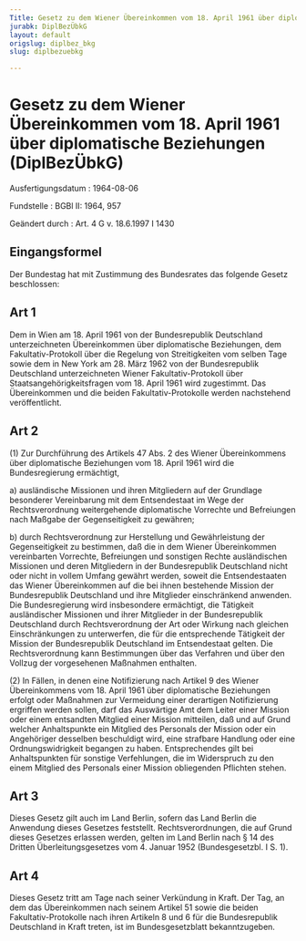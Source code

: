 ```yaml
---
Title: Gesetz zu dem Wiener Übereinkommen vom 18. April 1961 über diplomatische Beziehungen
jurabk: DiplBezÜbkG
layout: default
origslug: diplbez_bkg
slug: diplbezuebkg

---
```


# Gesetz zu dem Wiener Übereinkommen vom 18. April 1961 über diplomatische Beziehungen (DiplBezÜbkG)

Ausfertigungsdatum
:   1964-08-06

Fundstelle
:   BGBl II: 1964, 957

Geändert durch
:   Art. 4 G v. 18.6.1997 I 1430


## Eingangsformel

Der Bundestag hat mit Zustimmung des Bundesrates das folgende Gesetz beschlossen:


## Art 1

Dem in Wien am 18. April 1961 von der Bundesrepublik Deutschland unterzeichneten Übereinkommen über diplomatische Beziehungen, dem Fakultativ-Protokoll über die Regelung von Streitigkeiten vom selben Tage sowie dem in New York am 28. März 1962 von der Bundesrepublik Deutschland unterzeichneten Wiener Fakultativ-Protokoll über Staatsangehörigkeitsfragen vom 18. April 1961 wird zugestimmt. Das Übereinkommen und die beiden Fakultativ-Protokolle werden nachstehend veröffentlicht.


## Art 2

(1) Zur Durchführung des Artikels 47 Abs. 2 des Wiener Übereinkommens über diplomatische Beziehungen vom 18. April 1961 wird die Bundesregierung ermächtigt,

a)  ausländische Missionen und ihren Mitgliedern auf der Grundlage besonderer Vereinbarung mit dem Entsendestaat im Wege der Rechtsverordnung weitergehende diplomatische Vorrechte und Befreiungen nach Maßgabe der Gegenseitigkeit zu gewähren;


b)  durch Rechtsverordnung zur Herstellung und Gewährleistung der Gegenseitigkeit zu bestimmen, daß die in dem Wiener Übereinkommen vereinbarten Vorrechte, Befreiungen und sonstigen Rechte ausländischen Missionen und deren Mitgliedern in der Bundesrepublik Deutschland nicht oder nicht in vollem Umfang gewährt werden, soweit die Entsendestaaten das Wiener Übereinkommen auf die bei ihnen bestehende Mission der Bundesrepublik Deutschland und ihre Mitglieder einschränkend anwenden. Die Bundesregierung wird insbesondere ermächtigt, die Tätigkeit ausländischer Missionen und ihrer Mitglieder in der Bundesrepublik Deutschland durch Rechtsverordnung der Art oder Wirkung nach gleichen Einschränkungen zu unterwerfen, die für die entsprechende Tätigkeit der Mission der Bundesrepublik Deutschland im Entsendestaat gelten. Die Rechtsverordnung kann Bestimmungen über das Verfahren und über den Vollzug der vorgesehenen Maßnahmen enthalten.




(2) In Fällen, in denen eine Notifizierung nach Artikel 9 des Wiener Übereinkommens vom 18. April 1961 über diplomatische Beziehungen erfolgt oder Maßnahmen zur Vermeidung einer derartigen Notifizierung ergriffen werden sollen, darf das Auswärtige Amt dem Leiter einer Mission oder einem entsandten Mitglied einer Mission mitteilen, daß und auf Grund welcher Anhaltspunkte ein Mitglied des Personals der Mission oder ein Angehöriger desselben beschuldigt wird, eine strafbare Handlung oder eine Ordnungswidrigkeit begangen zu haben. Entsprechendes gilt bei Anhaltspunkten für sonstige Verfehlungen, die im Widerspruch zu den einem Mitglied des Personals einer Mission obliegenden Pflichten stehen.


## Art 3

Dieses Gesetz gilt auch im Land Berlin, sofern das Land Berlin die Anwendung dieses Gesetzes feststellt. Rechtsverordnungen, die auf Grund dieses Gesetzes erlassen werden, gelten im Land Berlin nach § 14 des Dritten Überleitungsgesetzes vom 4. Januar 1952 (Bundesgesetzbl. I S. 1).


## Art 4

Dieses Gesetz tritt am Tage nach seiner Verkündung in Kraft. Der Tag, an dem das Übereinkommen nach seinem Artikel 51 sowie die beiden Fakultativ-Protokolle nach ihren Artikeln 8 und 6 für die Bundesrepublik Deutschland in Kraft treten, ist im Bundesgesetzblatt bekanntzugeben.

